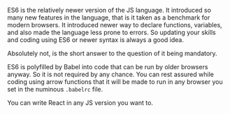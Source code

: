 ES6 is the relatively newer version of the JS language. It introduced so many new features in the language, that is it taken as a benchmark for modern browsers. It introduced newer way to declare functions, variables, and also made the language less prone to errors. So updating your skills and coding using ES6 or newer syntax is always a good idea.

Absolutely not, is the short answer to the question of it being mandatory.

ES6 is polyfilled by Babel into code that can be run by older browsers anyway. So it is not required by any chance. You can rest assured while coding using arrow functions that it will be made to run in any browser you set in the numinous `.babelrc` file.

You can write React in any JS version you want to.
